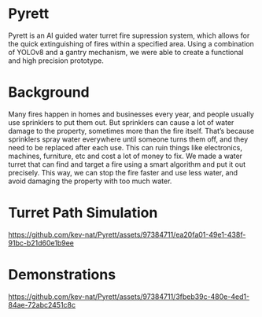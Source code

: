 # Pyrett
Pyrett is an AI guided water turret fire supression system, which allows for the quick extinguishing of fires within a specified area. Using a combination of YOLOv8 and a gantry mechanism, we were able to create a functional and high precision prototype.

# Background
Many fires happen in homes and businesses every year, and people usually use sprinklers to put them out. But sprinklers can cause a lot of water damage to the property, sometimes more than the fire itself. That’s because sprinklers spray water everywhere until someone turns them off, and they need to be replaced after each use. This can ruin things like electronics, machines, furniture, etc and cost a lot of money to fix. We made a water turret that can find and target a fire using a smart algorithm and put it out precisely. This way, we can stop the fire faster and use less water, and avoid damaging the property with too much water.

# Turret Path Simulation
https://github.com/kev-nat/Pyrett/assets/97384711/ea20fa01-49e1-438f-91bc-b21d60e1b9ee

# Demonstrations
https://github.com/kev-nat/Pyrett/assets/97384711/3fbeb39c-480e-4ed1-84ae-72abc2451c8c
